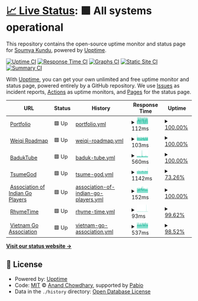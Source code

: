 # [📈 Live Status](https://soumyak4.in): <!--live status--> **🟩 All systems operational**

This repository contains the open-source uptime monitor and status page for [Soumya Kundu](status.soumyak4.in), powered by [Upptime](https://github.com/upptime/upptime).

[![Uptime CI](https://github.com/SoumyaK4/Uptime/workflows/Uptime%20CI/badge.svg)](https://github.com/SoumyaK4/Uptime/actions?query=workflow%3A%22Uptime+CI%22)
[![Response Time CI](https://github.com/SoumyaK4/Uptime/workflows/Response%20Time%20CI/badge.svg)](https://github.com/SoumyaK4/Uptime/actions?query=workflow%3A%22Response+Time+CI%22)
[![Graphs CI](https://github.com/SoumyaK4/Uptime/workflows/Graphs%20CI/badge.svg)](https://github.com/SoumyaK4/Uptime/actions?query=workflow%3A%22Graphs+CI%22)
[![Static Site CI](https://github.com/SoumyaK4/Uptime/workflows/Static%20Site%20CI/badge.svg)](https://github.com/SoumyaK4/Uptime/actions?query=workflow%3A%22Static+Site+CI%22)
[![Summary CI](https://github.com/SoumyaK4/Uptime/workflows/Summary%20CI/badge.svg)](https://github.com/SoumyaK4/Uptime/actions?query=workflow%3A%22Summary+CI%22)

With [Upptime](https://upptime.js.org), you can get your own unlimited and free uptime monitor and status page, powered entirely by a GitHub repository. We use [Issues](https://github.com/SoumyaK4/Uptime/issues) as incident reports, [Actions](https://github.com/SoumyaK4/Uptime/actions) as uptime monitors, and [Pages](https://status.soumyak4.in) for the status page.

<!--start: status pages-->
<!-- This summary is generated by Upptime (https://github.com/upptime/upptime) -->
<!-- Do not edit this manually, your changes will be overwritten -->
<!-- prettier-ignore -->
| URL | Status | History | Response Time | Uptime |
| --- | ------ | ------- | ------------- | ------ |
| <img alt="" src="https://icons.duckduckgo.com/ip3/soumyak4.in.ico" height="13"> [Portfolio](https://soumyak4.in/) | 🟩 Up | [portfolio.yml](https://github.com/SoumyaK4/Uptime/commits/HEAD/history/portfolio.yml) | <details><summary><img alt="Response time graph" src="./graphs/portfolio/response-time-week.png" height="20"> 112ms</summary><br><a href="https://status.soumyak4.in/history/portfolio"><img alt="Response time 108" src="https://img.shields.io/endpoint?url=https%3A%2F%2Fraw.githubusercontent.com%2FSoumyaK4%2FUptime%2FHEAD%2Fapi%2Fportfolio%2Fresponse-time.json"></a><br><a href="https://status.soumyak4.in/history/portfolio"><img alt="24-hour response time 99" src="https://img.shields.io/endpoint?url=https%3A%2F%2Fraw.githubusercontent.com%2FSoumyaK4%2FUptime%2FHEAD%2Fapi%2Fportfolio%2Fresponse-time-day.json"></a><br><a href="https://status.soumyak4.in/history/portfolio"><img alt="7-day response time 112" src="https://img.shields.io/endpoint?url=https%3A%2F%2Fraw.githubusercontent.com%2FSoumyaK4%2FUptime%2FHEAD%2Fapi%2Fportfolio%2Fresponse-time-week.json"></a><br><a href="https://status.soumyak4.in/history/portfolio"><img alt="30-day response time 111" src="https://img.shields.io/endpoint?url=https%3A%2F%2Fraw.githubusercontent.com%2FSoumyaK4%2FUptime%2FHEAD%2Fapi%2Fportfolio%2Fresponse-time-month.json"></a><br><a href="https://status.soumyak4.in/history/portfolio"><img alt="1-year response time 108" src="https://img.shields.io/endpoint?url=https%3A%2F%2Fraw.githubusercontent.com%2FSoumyaK4%2FUptime%2FHEAD%2Fapi%2Fportfolio%2Fresponse-time-year.json"></a></details> | <details><summary><a href="https://status.soumyak4.in/history/portfolio">100.00%</a></summary><a href="https://status.soumyak4.in/history/portfolio"><img alt="All-time uptime 100.00%" src="https://img.shields.io/endpoint?url=https%3A%2F%2Fraw.githubusercontent.com%2FSoumyaK4%2FUptime%2FHEAD%2Fapi%2Fportfolio%2Fuptime.json"></a><br><a href="https://status.soumyak4.in/history/portfolio"><img alt="24-hour uptime 100.00%" src="https://img.shields.io/endpoint?url=https%3A%2F%2Fraw.githubusercontent.com%2FSoumyaK4%2FUptime%2FHEAD%2Fapi%2Fportfolio%2Fuptime-day.json"></a><br><a href="https://status.soumyak4.in/history/portfolio"><img alt="7-day uptime 100.00%" src="https://img.shields.io/endpoint?url=https%3A%2F%2Fraw.githubusercontent.com%2FSoumyaK4%2FUptime%2FHEAD%2Fapi%2Fportfolio%2Fuptime-week.json"></a><br><a href="https://status.soumyak4.in/history/portfolio"><img alt="30-day uptime 100.00%" src="https://img.shields.io/endpoint?url=https%3A%2F%2Fraw.githubusercontent.com%2FSoumyaK4%2FUptime%2FHEAD%2Fapi%2Fportfolio%2Fuptime-month.json"></a><br><a href="https://status.soumyak4.in/history/portfolio"><img alt="1-year uptime 100.00%" src="https://img.shields.io/endpoint?url=https%3A%2F%2Fraw.githubusercontent.com%2FSoumyaK4%2FUptime%2FHEAD%2Fapi%2Fportfolio%2Fuptime-year.json"></a></details>
| <img alt="" src="https://icons.duckduckgo.com/ip3/weiqi.soumyak4.in.ico" height="13"> [Weiqi Roadmap](https://weiqi.soumyak4.in/) | 🟩 Up | [weiqi-roadmap.yml](https://github.com/SoumyaK4/Uptime/commits/HEAD/history/weiqi-roadmap.yml) | <details><summary><img alt="Response time graph" src="./graphs/weiqi-roadmap/response-time-week.png" height="20"> 103ms</summary><br><a href="https://status.soumyak4.in/history/weiqi-roadmap"><img alt="Response time 110" src="https://img.shields.io/endpoint?url=https%3A%2F%2Fraw.githubusercontent.com%2FSoumyaK4%2FUptime%2FHEAD%2Fapi%2Fweiqi-roadmap%2Fresponse-time.json"></a><br><a href="https://status.soumyak4.in/history/weiqi-roadmap"><img alt="24-hour response time 105" src="https://img.shields.io/endpoint?url=https%3A%2F%2Fraw.githubusercontent.com%2FSoumyaK4%2FUptime%2FHEAD%2Fapi%2Fweiqi-roadmap%2Fresponse-time-day.json"></a><br><a href="https://status.soumyak4.in/history/weiqi-roadmap"><img alt="7-day response time 103" src="https://img.shields.io/endpoint?url=https%3A%2F%2Fraw.githubusercontent.com%2FSoumyaK4%2FUptime%2FHEAD%2Fapi%2Fweiqi-roadmap%2Fresponse-time-week.json"></a><br><a href="https://status.soumyak4.in/history/weiqi-roadmap"><img alt="30-day response time 107" src="https://img.shields.io/endpoint?url=https%3A%2F%2Fraw.githubusercontent.com%2FSoumyaK4%2FUptime%2FHEAD%2Fapi%2Fweiqi-roadmap%2Fresponse-time-month.json"></a><br><a href="https://status.soumyak4.in/history/weiqi-roadmap"><img alt="1-year response time 110" src="https://img.shields.io/endpoint?url=https%3A%2F%2Fraw.githubusercontent.com%2FSoumyaK4%2FUptime%2FHEAD%2Fapi%2Fweiqi-roadmap%2Fresponse-time-year.json"></a></details> | <details><summary><a href="https://status.soumyak4.in/history/weiqi-roadmap">100.00%</a></summary><a href="https://status.soumyak4.in/history/weiqi-roadmap"><img alt="All-time uptime 99.99%" src="https://img.shields.io/endpoint?url=https%3A%2F%2Fraw.githubusercontent.com%2FSoumyaK4%2FUptime%2FHEAD%2Fapi%2Fweiqi-roadmap%2Fuptime.json"></a><br><a href="https://status.soumyak4.in/history/weiqi-roadmap"><img alt="24-hour uptime 100.00%" src="https://img.shields.io/endpoint?url=https%3A%2F%2Fraw.githubusercontent.com%2FSoumyaK4%2FUptime%2FHEAD%2Fapi%2Fweiqi-roadmap%2Fuptime-day.json"></a><br><a href="https://status.soumyak4.in/history/weiqi-roadmap"><img alt="7-day uptime 100.00%" src="https://img.shields.io/endpoint?url=https%3A%2F%2Fraw.githubusercontent.com%2FSoumyaK4%2FUptime%2FHEAD%2Fapi%2Fweiqi-roadmap%2Fuptime-week.json"></a><br><a href="https://status.soumyak4.in/history/weiqi-roadmap"><img alt="30-day uptime 100.00%" src="https://img.shields.io/endpoint?url=https%3A%2F%2Fraw.githubusercontent.com%2FSoumyaK4%2FUptime%2FHEAD%2Fapi%2Fweiqi-roadmap%2Fuptime-month.json"></a><br><a href="https://status.soumyak4.in/history/weiqi-roadmap"><img alt="1-year uptime 99.99%" src="https://img.shields.io/endpoint?url=https%3A%2F%2Fraw.githubusercontent.com%2FSoumyaK4%2FUptime%2FHEAD%2Fapi%2Fweiqi-roadmap%2Fuptime-year.json"></a></details>
| <img alt="" src="https://icons.duckduckgo.com/ip3/baduktube.soumyak4.in.ico" height="13"> [BadukTube](https://baduktube.soumyak4.in/about) | 🟩 Up | [baduk-tube.yml](https://github.com/SoumyaK4/Uptime/commits/HEAD/history/baduk-tube.yml) | <details><summary><img alt="Response time graph" src="./graphs/baduk-tube/response-time-week.png" height="20"> 560ms</summary><br><a href="https://status.soumyak4.in/history/baduk-tube"><img alt="Response time 695" src="https://img.shields.io/endpoint?url=https%3A%2F%2Fraw.githubusercontent.com%2FSoumyaK4%2FUptime%2FHEAD%2Fapi%2Fbaduk-tube%2Fresponse-time.json"></a><br><a href="https://status.soumyak4.in/history/baduk-tube"><img alt="24-hour response time 502" src="https://img.shields.io/endpoint?url=https%3A%2F%2Fraw.githubusercontent.com%2FSoumyaK4%2FUptime%2FHEAD%2Fapi%2Fbaduk-tube%2Fresponse-time-day.json"></a><br><a href="https://status.soumyak4.in/history/baduk-tube"><img alt="7-day response time 560" src="https://img.shields.io/endpoint?url=https%3A%2F%2Fraw.githubusercontent.com%2FSoumyaK4%2FUptime%2FHEAD%2Fapi%2Fbaduk-tube%2Fresponse-time-week.json"></a><br><a href="https://status.soumyak4.in/history/baduk-tube"><img alt="30-day response time 513" src="https://img.shields.io/endpoint?url=https%3A%2F%2Fraw.githubusercontent.com%2FSoumyaK4%2FUptime%2FHEAD%2Fapi%2Fbaduk-tube%2Fresponse-time-month.json"></a><br><a href="https://status.soumyak4.in/history/baduk-tube"><img alt="1-year response time 695" src="https://img.shields.io/endpoint?url=https%3A%2F%2Fraw.githubusercontent.com%2FSoumyaK4%2FUptime%2FHEAD%2Fapi%2Fbaduk-tube%2Fresponse-time-year.json"></a></details> | <details><summary><a href="https://status.soumyak4.in/history/baduk-tube">100.00%</a></summary><a href="https://status.soumyak4.in/history/baduk-tube"><img alt="All-time uptime 99.97%" src="https://img.shields.io/endpoint?url=https%3A%2F%2Fraw.githubusercontent.com%2FSoumyaK4%2FUptime%2FHEAD%2Fapi%2Fbaduk-tube%2Fuptime.json"></a><br><a href="https://status.soumyak4.in/history/baduk-tube"><img alt="24-hour uptime 100.00%" src="https://img.shields.io/endpoint?url=https%3A%2F%2Fraw.githubusercontent.com%2FSoumyaK4%2FUptime%2FHEAD%2Fapi%2Fbaduk-tube%2Fuptime-day.json"></a><br><a href="https://status.soumyak4.in/history/baduk-tube"><img alt="7-day uptime 100.00%" src="https://img.shields.io/endpoint?url=https%3A%2F%2Fraw.githubusercontent.com%2FSoumyaK4%2FUptime%2FHEAD%2Fapi%2Fbaduk-tube%2Fuptime-week.json"></a><br><a href="https://status.soumyak4.in/history/baduk-tube"><img alt="30-day uptime 99.92%" src="https://img.shields.io/endpoint?url=https%3A%2F%2Fraw.githubusercontent.com%2FSoumyaK4%2FUptime%2FHEAD%2Fapi%2Fbaduk-tube%2Fuptime-month.json"></a><br><a href="https://status.soumyak4.in/history/baduk-tube"><img alt="1-year uptime 99.97%" src="https://img.shields.io/endpoint?url=https%3A%2F%2Fraw.githubusercontent.com%2FSoumyaK4%2FUptime%2FHEAD%2Fapi%2Fbaduk-tube%2Fuptime-year.json"></a></details>
| <img alt="" src="https://icons.duckduckgo.com/ip3/tsumegod.soumyak4.in.ico" height="13"> [TsumeGod](https://tsumegod.soumyak4.in/) | 🟩 Up | [tsume-god.yml](https://github.com/SoumyaK4/Uptime/commits/HEAD/history/tsume-god.yml) | <details><summary><img alt="Response time graph" src="./graphs/tsume-god/response-time-week.png" height="20"> 1142ms</summary><br><a href="https://status.soumyak4.in/history/tsume-god"><img alt="Response time 1199" src="https://img.shields.io/endpoint?url=https%3A%2F%2Fraw.githubusercontent.com%2FSoumyaK4%2FUptime%2FHEAD%2Fapi%2Ftsume-god%2Fresponse-time.json"></a><br><a href="https://status.soumyak4.in/history/tsume-god"><img alt="24-hour response time 1185" src="https://img.shields.io/endpoint?url=https%3A%2F%2Fraw.githubusercontent.com%2FSoumyaK4%2FUptime%2FHEAD%2Fapi%2Ftsume-god%2Fresponse-time-day.json"></a><br><a href="https://status.soumyak4.in/history/tsume-god"><img alt="7-day response time 1142" src="https://img.shields.io/endpoint?url=https%3A%2F%2Fraw.githubusercontent.com%2FSoumyaK4%2FUptime%2FHEAD%2Fapi%2Ftsume-god%2Fresponse-time-week.json"></a><br><a href="https://status.soumyak4.in/history/tsume-god"><img alt="30-day response time 1159" src="https://img.shields.io/endpoint?url=https%3A%2F%2Fraw.githubusercontent.com%2FSoumyaK4%2FUptime%2FHEAD%2Fapi%2Ftsume-god%2Fresponse-time-month.json"></a><br><a href="https://status.soumyak4.in/history/tsume-god"><img alt="1-year response time 1199" src="https://img.shields.io/endpoint?url=https%3A%2F%2Fraw.githubusercontent.com%2FSoumyaK4%2FUptime%2FHEAD%2Fapi%2Ftsume-god%2Fresponse-time-year.json"></a></details> | <details><summary><a href="https://status.soumyak4.in/history/tsume-god">73.26%</a></summary><a href="https://status.soumyak4.in/history/tsume-god"><img alt="All-time uptime 98.76%" src="https://img.shields.io/endpoint?url=https%3A%2F%2Fraw.githubusercontent.com%2FSoumyaK4%2FUptime%2FHEAD%2Fapi%2Ftsume-god%2Fuptime.json"></a><br><a href="https://status.soumyak4.in/history/tsume-god"><img alt="24-hour uptime 100.00%" src="https://img.shields.io/endpoint?url=https%3A%2F%2Fraw.githubusercontent.com%2FSoumyaK4%2FUptime%2FHEAD%2Fapi%2Ftsume-god%2Fuptime-day.json"></a><br><a href="https://status.soumyak4.in/history/tsume-god"><img alt="7-day uptime 73.26%" src="https://img.shields.io/endpoint?url=https%3A%2F%2Fraw.githubusercontent.com%2FSoumyaK4%2FUptime%2FHEAD%2Fapi%2Ftsume-god%2Fuptime-week.json"></a><br><a href="https://status.soumyak4.in/history/tsume-god"><img alt="30-day uptime 93.85%" src="https://img.shields.io/endpoint?url=https%3A%2F%2Fraw.githubusercontent.com%2FSoumyaK4%2FUptime%2FHEAD%2Fapi%2Ftsume-god%2Fuptime-month.json"></a><br><a href="https://status.soumyak4.in/history/tsume-god"><img alt="1-year uptime 98.76%" src="https://img.shields.io/endpoint?url=https%3A%2F%2Fraw.githubusercontent.com%2FSoumyaK4%2FUptime%2FHEAD%2Fapi%2Ftsume-god%2Fuptime-year.json"></a></details>
| <img alt="" src="https://icons.duckduckgo.com/ip3/aigp.org.in.ico" height="13"> [Association of Indian Go Players](https://aigp.org.in/) | 🟩 Up | [association-of-indian-go-players.yml](https://github.com/SoumyaK4/Uptime/commits/HEAD/history/association-of-indian-go-players.yml) | <details><summary><img alt="Response time graph" src="./graphs/association-of-indian-go-players/response-time-week.png" height="20"> 152ms</summary><br><a href="https://status.soumyak4.in/history/association-of-indian-go-players"><img alt="Response time 154" src="https://img.shields.io/endpoint?url=https%3A%2F%2Fraw.githubusercontent.com%2FSoumyaK4%2FUptime%2FHEAD%2Fapi%2Fassociation-of-indian-go-players%2Fresponse-time.json"></a><br><a href="https://status.soumyak4.in/history/association-of-indian-go-players"><img alt="24-hour response time 148" src="https://img.shields.io/endpoint?url=https%3A%2F%2Fraw.githubusercontent.com%2FSoumyaK4%2FUptime%2FHEAD%2Fapi%2Fassociation-of-indian-go-players%2Fresponse-time-day.json"></a><br><a href="https://status.soumyak4.in/history/association-of-indian-go-players"><img alt="7-day response time 152" src="https://img.shields.io/endpoint?url=https%3A%2F%2Fraw.githubusercontent.com%2FSoumyaK4%2FUptime%2FHEAD%2Fapi%2Fassociation-of-indian-go-players%2Fresponse-time-week.json"></a><br><a href="https://status.soumyak4.in/history/association-of-indian-go-players"><img alt="30-day response time 160" src="https://img.shields.io/endpoint?url=https%3A%2F%2Fraw.githubusercontent.com%2FSoumyaK4%2FUptime%2FHEAD%2Fapi%2Fassociation-of-indian-go-players%2Fresponse-time-month.json"></a><br><a href="https://status.soumyak4.in/history/association-of-indian-go-players"><img alt="1-year response time 154" src="https://img.shields.io/endpoint?url=https%3A%2F%2Fraw.githubusercontent.com%2FSoumyaK4%2FUptime%2FHEAD%2Fapi%2Fassociation-of-indian-go-players%2Fresponse-time-year.json"></a></details> | <details><summary><a href="https://status.soumyak4.in/history/association-of-indian-go-players">100.00%</a></summary><a href="https://status.soumyak4.in/history/association-of-indian-go-players"><img alt="All-time uptime 100.00%" src="https://img.shields.io/endpoint?url=https%3A%2F%2Fraw.githubusercontent.com%2FSoumyaK4%2FUptime%2FHEAD%2Fapi%2Fassociation-of-indian-go-players%2Fuptime.json"></a><br><a href="https://status.soumyak4.in/history/association-of-indian-go-players"><img alt="24-hour uptime 100.00%" src="https://img.shields.io/endpoint?url=https%3A%2F%2Fraw.githubusercontent.com%2FSoumyaK4%2FUptime%2FHEAD%2Fapi%2Fassociation-of-indian-go-players%2Fuptime-day.json"></a><br><a href="https://status.soumyak4.in/history/association-of-indian-go-players"><img alt="7-day uptime 100.00%" src="https://img.shields.io/endpoint?url=https%3A%2F%2Fraw.githubusercontent.com%2FSoumyaK4%2FUptime%2FHEAD%2Fapi%2Fassociation-of-indian-go-players%2Fuptime-week.json"></a><br><a href="https://status.soumyak4.in/history/association-of-indian-go-players"><img alt="30-day uptime 100.00%" src="https://img.shields.io/endpoint?url=https%3A%2F%2Fraw.githubusercontent.com%2FSoumyaK4%2FUptime%2FHEAD%2Fapi%2Fassociation-of-indian-go-players%2Fuptime-month.json"></a><br><a href="https://status.soumyak4.in/history/association-of-indian-go-players"><img alt="1-year uptime 100.00%" src="https://img.shields.io/endpoint?url=https%3A%2F%2Fraw.githubusercontent.com%2FSoumyaK4%2FUptime%2FHEAD%2Fapi%2Fassociation-of-indian-go-players%2Fuptime-year.json"></a></details>
| <img alt="" src="https://icons.duckduckgo.com/ip3/rhymetime.soumyak4.in.ico" height="13"> [RhymeTime](https://rhymetime.soumyak4.in/) | 🟩 Up | [rhyme-time.yml](https://github.com/SoumyaK4/Uptime/commits/HEAD/history/rhyme-time.yml) | <details><summary><img alt="Response time graph" src="./graphs/rhyme-time/response-time-week.png" height="20"> 93ms</summary><br><a href="https://status.soumyak4.in/history/rhyme-time"><img alt="Response time 70" src="https://img.shields.io/endpoint?url=https%3A%2F%2Fraw.githubusercontent.com%2FSoumyaK4%2FUptime%2FHEAD%2Fapi%2Frhyme-time%2Fresponse-time.json"></a><br><a href="https://status.soumyak4.in/history/rhyme-time"><img alt="24-hour response time 47" src="https://img.shields.io/endpoint?url=https%3A%2F%2Fraw.githubusercontent.com%2FSoumyaK4%2FUptime%2FHEAD%2Fapi%2Frhyme-time%2Fresponse-time-day.json"></a><br><a href="https://status.soumyak4.in/history/rhyme-time"><img alt="7-day response time 93" src="https://img.shields.io/endpoint?url=https%3A%2F%2Fraw.githubusercontent.com%2FSoumyaK4%2FUptime%2FHEAD%2Fapi%2Frhyme-time%2Fresponse-time-week.json"></a><br><a href="https://status.soumyak4.in/history/rhyme-time"><img alt="30-day response time 70" src="https://img.shields.io/endpoint?url=https%3A%2F%2Fraw.githubusercontent.com%2FSoumyaK4%2FUptime%2FHEAD%2Fapi%2Frhyme-time%2Fresponse-time-month.json"></a><br><a href="https://status.soumyak4.in/history/rhyme-time"><img alt="1-year response time 70" src="https://img.shields.io/endpoint?url=https%3A%2F%2Fraw.githubusercontent.com%2FSoumyaK4%2FUptime%2FHEAD%2Fapi%2Frhyme-time%2Fresponse-time-year.json"></a></details> | <details><summary><a href="https://status.soumyak4.in/history/rhyme-time">99.62%</a></summary><a href="https://status.soumyak4.in/history/rhyme-time"><img alt="All-time uptime 99.82%" src="https://img.shields.io/endpoint?url=https%3A%2F%2Fraw.githubusercontent.com%2FSoumyaK4%2FUptime%2FHEAD%2Fapi%2Frhyme-time%2Fuptime.json"></a><br><a href="https://status.soumyak4.in/history/rhyme-time"><img alt="24-hour uptime 100.00%" src="https://img.shields.io/endpoint?url=https%3A%2F%2Fraw.githubusercontent.com%2FSoumyaK4%2FUptime%2FHEAD%2Fapi%2Frhyme-time%2Fuptime-day.json"></a><br><a href="https://status.soumyak4.in/history/rhyme-time"><img alt="7-day uptime 99.62%" src="https://img.shields.io/endpoint?url=https%3A%2F%2Fraw.githubusercontent.com%2FSoumyaK4%2FUptime%2FHEAD%2Fapi%2Frhyme-time%2Fuptime-week.json"></a><br><a href="https://status.soumyak4.in/history/rhyme-time"><img alt="30-day uptime 99.82%" src="https://img.shields.io/endpoint?url=https%3A%2F%2Fraw.githubusercontent.com%2FSoumyaK4%2FUptime%2FHEAD%2Fapi%2Frhyme-time%2Fuptime-month.json"></a><br><a href="https://status.soumyak4.in/history/rhyme-time"><img alt="1-year uptime 99.82%" src="https://img.shields.io/endpoint?url=https%3A%2F%2Fraw.githubusercontent.com%2FSoumyaK4%2FUptime%2FHEAD%2Fapi%2Frhyme-time%2Fuptime-year.json"></a></details>
| <img alt="" src="https://icons.duckduckgo.com/ip3/viet-go.soumyak4.in.ico" height="13"> [Vietnam Go Association](https://viet-go.soumyak4.in/) | 🟩 Up | [vietnam-go-association.yml](https://github.com/SoumyaK4/Uptime/commits/HEAD/history/vietnam-go-association.yml) | <details><summary><img alt="Response time graph" src="./graphs/vietnam-go-association/response-time-week.png" height="20"> 537ms</summary><br><a href="https://status.soumyak4.in/history/vietnam-go-association"><img alt="Response time 522" src="https://img.shields.io/endpoint?url=https%3A%2F%2Fraw.githubusercontent.com%2FSoumyaK4%2FUptime%2FHEAD%2Fapi%2Fvietnam-go-association%2Fresponse-time.json"></a><br><a href="https://status.soumyak4.in/history/vietnam-go-association"><img alt="24-hour response time 523" src="https://img.shields.io/endpoint?url=https%3A%2F%2Fraw.githubusercontent.com%2FSoumyaK4%2FUptime%2FHEAD%2Fapi%2Fvietnam-go-association%2Fresponse-time-day.json"></a><br><a href="https://status.soumyak4.in/history/vietnam-go-association"><img alt="7-day response time 537" src="https://img.shields.io/endpoint?url=https%3A%2F%2Fraw.githubusercontent.com%2FSoumyaK4%2FUptime%2FHEAD%2Fapi%2Fvietnam-go-association%2Fresponse-time-week.json"></a><br><a href="https://status.soumyak4.in/history/vietnam-go-association"><img alt="30-day response time 530" src="https://img.shields.io/endpoint?url=https%3A%2F%2Fraw.githubusercontent.com%2FSoumyaK4%2FUptime%2FHEAD%2Fapi%2Fvietnam-go-association%2Fresponse-time-month.json"></a><br><a href="https://status.soumyak4.in/history/vietnam-go-association"><img alt="1-year response time 522" src="https://img.shields.io/endpoint?url=https%3A%2F%2Fraw.githubusercontent.com%2FSoumyaK4%2FUptime%2FHEAD%2Fapi%2Fvietnam-go-association%2Fresponse-time-year.json"></a></details> | <details><summary><a href="https://status.soumyak4.in/history/vietnam-go-association">98.52%</a></summary><a href="https://status.soumyak4.in/history/vietnam-go-association"><img alt="All-time uptime 0.00%" src="https://img.shields.io/endpoint?url=https%3A%2F%2Fraw.githubusercontent.com%2FSoumyaK4%2FUptime%2FHEAD%2Fapi%2Fvietnam-go-association%2Fuptime.json"></a><br><a href="https://status.soumyak4.in/history/vietnam-go-association"><img alt="24-hour uptime 96.32%" src="https://img.shields.io/endpoint?url=https%3A%2F%2Fraw.githubusercontent.com%2FSoumyaK4%2FUptime%2FHEAD%2Fapi%2Fvietnam-go-association%2Fuptime-day.json"></a><br><a href="https://status.soumyak4.in/history/vietnam-go-association"><img alt="7-day uptime 98.52%" src="https://img.shields.io/endpoint?url=https%3A%2F%2Fraw.githubusercontent.com%2FSoumyaK4%2FUptime%2FHEAD%2Fapi%2Fvietnam-go-association%2Fuptime-week.json"></a><br><a href="https://status.soumyak4.in/history/vietnam-go-association"><img alt="30-day uptime 80.59%" src="https://img.shields.io/endpoint?url=https%3A%2F%2Fraw.githubusercontent.com%2FSoumyaK4%2FUptime%2FHEAD%2Fapi%2Fvietnam-go-association%2Fuptime-month.json"></a><br><a href="https://status.soumyak4.in/history/vietnam-go-association"><img alt="1-year uptime 0.00%" src="https://img.shields.io/endpoint?url=https%3A%2F%2Fraw.githubusercontent.com%2FSoumyaK4%2FUptime%2FHEAD%2Fapi%2Fvietnam-go-association%2Fuptime-year.json"></a></details>

<!--end: status pages-->

[**Visit our status website →**](https://soumyak4.in)

## 📄 License

- Powered by: [Upptime](https://github.com/upptime/upptime)
- Code: [MIT](./LICENSE) © [Anand Chowdhary](https://anandchowdhary.com), supported by [Pabio](https://pabio.com)
- Data in the `./history` directory: [Open Database License](https://opendatacommons.org/licenses/odbl/1-0/)
